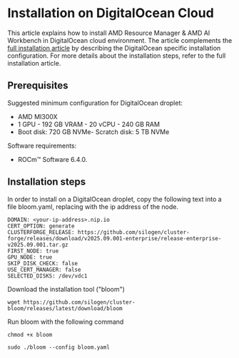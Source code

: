 <!--
Copyright © Advanced Micro Devices, Inc., or its affiliates.

SPDX-License-Identifier: MIT
-->

# Installation on DigitalOcean Cloud

This article explains how to install AMD Resource Manager & AMD AI Workbench in DigitalOcean cloud environment. The article complements the [full installation article](./on-premises-installation.md) by describing the DigitalOcean specific installation configuration. For more details about the installation steps, refer to the full installation article.

## Prerequisites

Suggested minimum configuration for DigitalOcean droplet:

- AMD MI300X
- 1 GPU - 192 GB VRAM - 20 vCPU - 240 GB RAM
- Boot disk: 720 GB NVMe- Scratch disk: 5 TB NVMe

Software requirements:

- ROCm™ Software 6.4.0.

## Installation steps

In order to install on a DigitalOcean droplet, copy the following text into a file bloom.yaml, replacing <your-ip-address> with the ip address of the node.

```
DOMAIN: <your-ip-address>.nip.io
CERT_OPTION: generate
CLUSTERFORGE_RELEASE: https://github.com/silogen/cluster-forge/releases/download/v2025.09.001-enterprise/release-enterprise-v2025.09.001.tar.gz
FIRST_NODE: true
GPU_NODE: true
SKIP_DISK_CHECK: false
USE_CERT_MANAGER: false
SELECTED_DISKS: /dev/vdc1
```

Download the installation tool ("bloom")

```
wget https://github.com/silogen/cluster-bloom/releases/latest/download/bloom
```

Run bloom with the following command

```
chmod +x bloom

sudo ./bloom --config bloom.yaml
```
